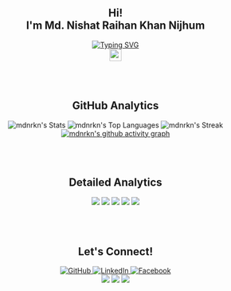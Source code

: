 <div align="center">

  <h2>
    Hi!<br>
    I'm Md. Nishat Raihan Khan Nijhum
  </h2>

  <a href="#">
    <img src="https://readme-typing-svg.demolab.com?font=Caveat&size=24&pause=500&center=true&vCenter=true&width=600&lines=Aspiring+Backend+Engineer;Growing+with+Every+Line+of+Code" alt="Typing SVG">
  </a>

  <br>

  <img src="https://media2.giphy.com/media/QssGEmpkyEOhBCb7e1/giphy.gif?cid=ecf05e47a0n3gi1bfqntqmob8g9aid1oyj2wr3ds3mg700bl&rid=giphy.gif" width="24">

  <br><br>

  <h2>
    GitHub Analytics
  </h2>

  <img src="https://github-readme-stats.vercel.app/api?username=mdnrkn&theme=aura&show_icons=true&hide_border=true&count_private=true" alt="mdnrkn's Stats" />

  <img src="https://github-readme-stats.vercel.app/api/top-langs/?username=mdnrkn&theme=aura&show_icons=true&hide_border=true&layout=compact" alt="mdnrkn's Top Languages" />

  <img src="https://github-readme-streak-stats.herokuapp.com/?user=mdnrkn&theme=aura&hide_border=true" alt="mdnrkn's Streak" />

  <br>

  <a href="#">
    <img src="https://github-readme-activity-graph.vercel.app/graph?username=mdnrkn&bg_color=0d1117&color=a3a9ff&line=c792ea&point=6b75ff&area=true&hide_border=true" alt="mdnrkn's github activity graph" />
  </a>

  <br><br>

  <h2>
    Detailed Analytics
  </h2>

  <img src="https://github-profile-summary-cards.vercel.app/api/cards/profile-details?username=mdnrkn&theme=aura" />

  <img src="https://github-profile-summary-cards.vercel.app/api/cards/repos-per-language?username=mdnrkn&theme=aura" />
  <img src="https://github-profile-summary-cards.vercel.app/api/cards/most-commit-language?username=mdnrkn&theme=aura" />

  <img src="https://github-profile-summary-cards.vercel.app/api/cards/stats?username=mdnrkn&theme=aura" />
  <img src="https://github-profile-summary-cards.vercel.app/api/cards/productive-time?username=mdnrkn&theme=aura&utcOffset=6" />

  <br><br>

  <h2>
    Let's Connect!
  </h2>

  <a href="https://github.com/mdnrkn">
    <img src="https://img.shields.io/badge/GitHub-100000?style=for-the-badge&logo=github&logoColor=white&labelColor=181717" alt="GitHub" />
  </a>
  <a href="https://www.linkedin.com/in/mdnrkn/">
    <img src="https://img.shields.io/badge/LinkedIn-0077B5?style=for-the-badge&logo=linkedin&logoColor=white&labelColor=0077B5" alt="LinkedIn" />
  </a>
  <a href="https://www.facebook.com/mdnrkn/">
    <img src="https://img.shields.io/badge/Facebook-1877F2?style=for-the-badge&logo=facebook&logoColor=white&labelColor=1877F2" alt="Facebook" />
  </a>
  </a>

  <br>

  <img src="https://komarev.com/ghpvc/?username=mdnrkn&label=Profile%20Views&color=green&style=for-the-badge" />
  <img src="https://img.shields.io/github/followers/mdnrkn?label=Followers&style=for-the-badge&color=blue" />
  <img src="https://img.shields.io/github/stars/mdnrkn?label=Total%20Stars&style=for-the-badge&color=yellow" />

</div>